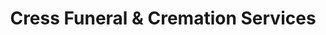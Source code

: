 ---
title: "Cress Funeral & Cremation Services"
url: /madison/cress-funeral-and-cremation-services/
shop: funeral directors
---